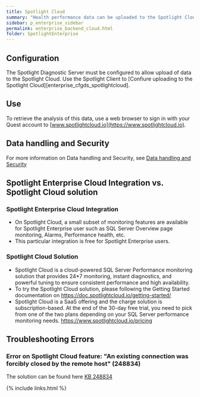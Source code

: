 ```yaml
---
title: Spotlight Cloud
summary: "Health performance data can be uploaded to the Spotlight Cloud."
sidebar: p_enterprise_sidebar
permalink: enterprise_backend_cloud.html
folder: SpotlightEnterprise
---
```





## Configuration

The Spotlight Diagnostic Server must be configured to allow upload of data to the Spotlight Cloud. Use the Spotlight Client to [Confiure uploading to the Spotlight Cloud][enterprise_cfgds_spotlightcloud].

## Use

To retrieve the analysis of this data, use a web browser to sign in with your Quest account to [www.spotlightcloud.io](https://www.spotlightcloud.io).

## Data handling and Security

For more information on Data handling and Security, see [Data handling and Security](cloud_legal_datahandlingsecurity.html)

## Spotlight Enterprise Cloud Integration vs. Spotlight Cloud solution

### Spotlight Enterprise Cloud Integration

* On Spotlight Cloud, a small subset of monitoring features are available for Spotlight Enterprise user such as SQL Server Overview page monitoring, Alarms, Performance health, etc.
* This particular integration is free for Spotlight Enterprise users.

### Spotlight Cloud Solution

* Spotlight Cloud is a cloud-powered SQL Server Performance monitoring solution that provides 24*7 monitoring, instant diagnostics, and powerful tuning to ensure consistent performance and high availability.
* To try the Spotlight Cloud solution, please following the Getting Started documentation on https://doc.spotlightcloud.io/getting-started/
* Spotlight Cloud is a SaaS offering and the charge solution is subscription-based. At the end of the 30-day free trial, you need to pick from one of the two plans depending on your SQL Server performance monitoring needs. https://www.spotlightcloud.io/pricing

## Troubleshooting Errors

### Error on Spotlight Cloud feature: "An existing connection was forcibly closed by the remote host" (248834)
The solution can be found here [KB 248834](https://supportadmin.prod.quest.corp/KBViewer/get/1-4XZU9R8)

{% include links.html %}
